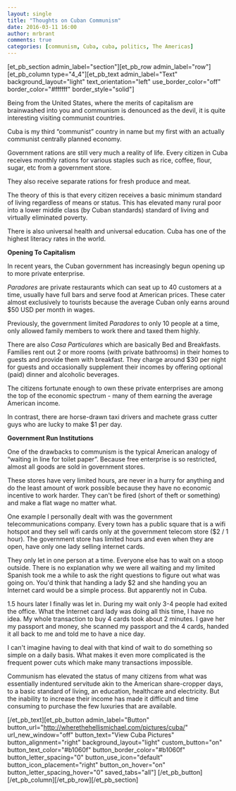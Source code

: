 ```yaml
---
layout: single
title: "Thoughts on Cuban Communism"
date: 2016-03-11 16:00
author: mrbrant
comments: true
categories: [communism, Cuba, cuba, politics, The Americas]
---
```

[et_pb_section admin_label="section"][et_pb_row admin_label="row"][et_pb_column type="4_4"][et_pb_text admin_label="Text" background_layout="light" text_orientation="left" use_border_color="off" border_color="#ffffff" border_style="solid"]

Being from the United States, where the merits of capitalism are brainwashed into you and communism is denounced as the devil, it is quite interesting visiting communist countries.

Cuba is my third “communist” country in name but my first with an actually communist centrally planned economy.

Government rations are still very much a reality of life. Every citizen in Cuba receives monthly rations for various staples such as rice, coffee, flour, sugar, etc from a government store.

They also receive separate rations for fresh produce and meat.

The theory of this is that every citizen receives a basic minimum standard of living regardless of means or status. This has elevated many rural poor into a lower middle class (by Cuban standards) standard of living and virtually eliminated poverty.

There is also universal health and universal education. Cuba has one of the highest literacy rates in the world.

<strong>Opening To Capitalism</strong>

In recent years, the Cuban government has increasingly begun opening up to more private enterprise.

<em>Paradores</em> are private restaurants which can seat up to 40 customers at a time, usually have full bars and serve food at American prices. These cater almost exclusively to tourists because the average Cuban only earns around $50 USD per month in wages.

Previously, the government limited <em>Paradores</em> to only 10 people at a time, only allowed family members to work there and taxed them highly.

There are also <em>Casa Particulares</em> which are basically Bed and Breakfasts. Families rent out 2 or more rooms (with private bathrooms) in their homes to guests and provide them with breakfast. They charge around $30 per night for guests and occasionally supplement their incomes by offering optional (paid) dinner and alcoholic beverages.

The citizens fortunate enough to own these private enterprises are among the top of the economic spectrum - many of them earning the average American income.

In contrast, there are horse-drawn taxi drivers and machete grass cutter guys who are lucky to make $1 per day.

<strong>Government Run Institutions</strong>

One of the drawbacks to communism is the typical American analogy of “waiting in line for toilet paper”. Because free enterprise is so restricted, almost all goods are sold in government stores.

These stores have very limited hours, are never in a hurry for anything and do the least amount of work possible because they have no economic incentive to work harder. They can't be fired (short of theft or something) and make a flat wage no matter what.

One example I personally dealt with was the government telecommunications company. Every town has a public square that is a wifi hotspot and they sell wifi cards only at the government telecom store ($2 / 1 hour). The government store has limited hours and even when they are open, have only one lady selling internet cards.

They only let in one person at a time. Everyone else has to wait on a stoop outside. There is no explanation why we were all waiting and my limited Spanish took me a while to ask the right questions to figure out what was going on. You'd think that handing a lady $2 and she handing you an Internet card would be a simple process. But apparently not in Cuba.

1.5 hours later I finally was let in. During my wait only 3-4 people had exited the office. What the Internet card lady was doing all this time, I have no idea. My whole transaction to buy 4 cards took about 2 minutes. I gave her my passport and money, she scanned my passport and the 4 cards, handed it all back to me and told me to have a nice day.

I can't imagine having to deal with that kind of wait to do something so simple on a daily basis. What makes it even more complicated is the frequent power cuts which make many transactions impossible.

Communism has elevated the status of many citizens from what was essentially indentured servitude akin to the American share-cropper days, to a basic standard of living, an education, healthcare and electricity. But the inability to increase their income has made it difficult and time consuming to purchase the few luxuries that are available.

[/et_pb_text][et_pb_button admin_label="Button" button_url="http://wherethehellismichael.com/pictures/cuba/" url_new_window="off" button_text="View Cuba Pictures" button_alignment="right" background_layout="light" custom_button="on" button_text_color="#b1060f" button_border_color="#b1060f" button_letter_spacing="0" button_use_icon="default" button_icon_placement="right" button_on_hover="on" button_letter_spacing_hover="0" saved_tabs="all"] [/et_pb_button][/et_pb_column][/et_pb_row][/et_pb_section]
